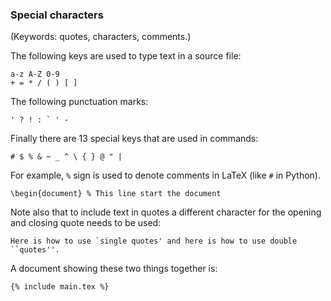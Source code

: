 ### Special characters

(Keywords: quotes, characters, comments.)

The following keys are used to type text in a source file:

```language-latex
a-z A-Z 0-9
+ = * / ( ) [ ]
```

The following punctuation marks:

```language-latex
' ? ! : ` ' -
```

Finally there are 13 special keys that are used in commands:

```language-latex
# $ % & ~ _ ^ \ { } @ " |
```

For example, `%` sign is used to denote comments in LaTeX (like `#` in Python).

```language-latex
\begin{document} % This line start the document
```

Note also that to include text in quotes a different character for the opening
and closing quote needs to be used:

```language-latex
Here is how to use `single quotes' and here is how to use double ``quotes''.
```

A document showing these two things together is:

```language-latex
{% include main.tex %}
```
